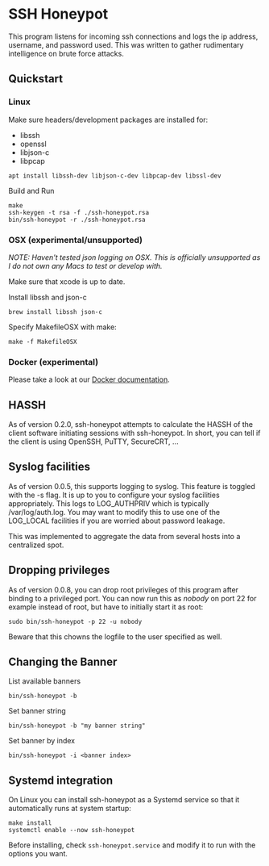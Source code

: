 # SSH Honeypot

This program listens for incoming ssh connections and logs the ip
address, username, and password used. This was written to gather
rudimentary intelligence on brute force attacks.


## Quickstart

### Linux

Make sure headers/development packages are installed for:

- libssh
- openssl
- libjson-c
- libpcap

```
apt install libssh-dev libjson-c-dev libpcap-dev libssl-dev
```

Build and Run

```
make
ssh-keygen -t rsa -f ./ssh-honeypot.rsa
bin/ssh-honeypot -r ./ssh-honeypot.rsa
```

### OSX (experimental/unsupported)

_NOTE: Haven't tested json logging on OSX. This is officially
unsupported as I do not own any Macs to test or develop with._

Make sure that xcode is up to date.

Install libssh and json-c

```
brew install libssh json-c
```

Specify MakefileOSX with make:

```
make -f MakefileOSX
```


### Docker (experimental)

Please take a look at our [Docker documentation](docker/README.md).


## HASSH

As of version 0.2.0, ssh-honeypot attempts to calculate the HASSH of
the client software initiating sessions with ssh-honeypot. In short,
you can tell if the client is using OpenSSH, PuTTY, SecureCRT, ...


## Syslog facilities

As of version 0.0.5, this supports logging to syslog. This feature is
toggled with the -s flag. It is up to you to configure your syslog
facilities appropriately. This logs to LOG_AUTHPRIV which is typically
/var/log/auth.log. You may want to modify this to use one of the
LOG_LOCAL facilities if you are worried about password leakage.

This was implemented to aggregate the data from several hosts into a
centralized spot.


## Dropping privileges

As of version 0.0.8, you can drop root privileges of this program
after binding to a privileged port. You can now run this as _nobody_
on port 22 for example instead of root, but have to initially start it
as root:

```
sudo bin/ssh-honeypot -p 22 -u nobody
```

Beware that this chowns the logfile to the user specified as well.


## Changing the Banner

List available banners

```
bin/ssh-honeypot -b
```

Set banner string

```
bin/ssh-honeypot -b "my banner string"
```

Set banner by index

```
bin/ssh-honeypot -i <banner index>
```

## Systemd integration

On Linux you can install ssh-honeypot as a Systemd service so that it
automatically runs at system startup:

```
make install
systemctl enable --now ssh-honeypot
```

Before installing, check `ssh-honeypot.service` and modify it to run
with the options you want.

